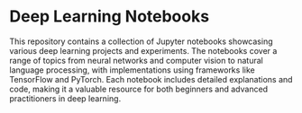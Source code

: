 # Deep Learning Notebooks
This repository contains a collection of Jupyter notebooks showcasing various deep learning projects and experiments. The notebooks cover a range of topics from neural networks and computer vision to natural language processing, with implementations using frameworks like TensorFlow and PyTorch. Each notebook includes detailed explanations and code, making it a valuable resource for both beginners and advanced practitioners in deep learning.

